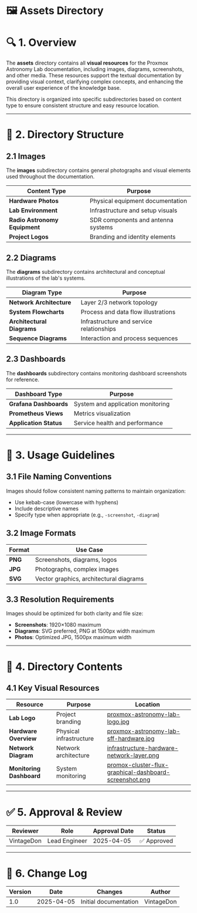 <!-- 
---
title: "Assets Directory"
description: "Documentation for the assets directory containing images, diagrams, and visual resources for the Proxmox Astronomy Lab"
author: "VintageDon"
tags: ["assets", "images", "diagrams", "documentation", "resources"]
category: "Documentation"
kb_type: "Reference"
version: "1.0"
status: "Published"
last_updated: "2025-04-05"
---
-->

# 🖼️ **Assets Directory**

# 🔍 **1. Overview**

The **assets** directory contains all **visual resources** for the Proxmox Astronomy Lab documentation, including images, diagrams, screenshots, and other media. These resources support the textual documentation by providing visual context, clarifying complex concepts, and enhancing the overall user experience of the knowledge base.

This directory is organized into specific subdirectories based on content type to ensure consistent structure and easy resource location.

---

# 📂 **2. Directory Structure**

## **2.1 Images**

The **images** subdirectory contains general photographs and visual elements used throughout the documentation.

| **Content Type** | **Purpose** |
|-----------------|------------|
| **Hardware Photos** | Physical equipment documentation |
| **Lab Environment** | Infrastructure and setup visuals |
| **Radio Astronomy Equipment** | SDR components and antenna systems |
| **Project Logos** | Branding and identity elements |

## **2.2 Diagrams**

The **diagrams** subdirectory contains architectural and conceptual illustrations of the lab's systems.

| **Diagram Type** | **Purpose** |
|-----------------|------------|
| **Network Architecture** | Layer 2/3 network topology |
| **System Flowcharts** | Process and data flow illustrations |
| **Architectural Diagrams** | Infrastructure and service relationships |
| **Sequence Diagrams** | Interaction and process sequences |

## **2.3 Dashboards**

The **dashboards** subdirectory contains monitoring dashboard screenshots for reference.

| **Dashboard Type** | **Purpose** |
|-------------------|------------|
| **Grafana Dashboards** | System and application monitoring |
| **Prometheus Views** | Metrics visualization |
| **Application Status** | Service health and performance |

---

# 🔄 **3. Usage Guidelines**

## **3.1 File Naming Conventions**

Images should follow consistent naming patterns to maintain organization:

- Use kebab-case (lowercase with hyphens)
- Include descriptive names
- Specify type when appropriate (e.g., `-screenshot`, `-diagram`)

## **3.2 Image Formats**

| **Format** | **Use Case** |
|------------|------------|
| **PNG** | Screenshots, diagrams, logos |
| **JPG** | Photographs, complex images |
| **SVG** | Vector graphics, architectural diagrams |

## **3.3 Resolution Requirements**

Images should be optimized for both clarity and file size:

- **Screenshots**: 1920×1080 maximum
- **Diagrams**: SVG preferred, PNG at 1500px width maximum
- **Photos**: Optimized JPG, 1500px maximum width

---

# 🔗 **4. Directory Contents**

## **4.1 Key Visual Resources**

| **Resource** | **Purpose** | **Location** |
|--------------|------------|------------|
| **Lab Logo** | Project branding | [proxmox-astronomy-lab-logo.jpg](/assets/images/proxmox-astronomy-lab-logo.jpg) |
| **Hardware Overview** | Physical infrastructure | [proxmox-astronomy-lab-sff-hardware.jpg](/assets/images/lab-hardware/proxmox-astronomy-lab-sff-hardware.jpg) |
| **Network Diagram** | Network architecture | [infrastructure-hardware-network-layer.png](/assets/diagrams/infrastructure-hardware-network-layer.png) |
| **Monitoring Dashboard** | System monitoring | [promox-cluster-flux-graphical-dashboard-screenshot.png](/assets/images/dashboards/promox-cluster-flux-graphical-dashboard-screenshot.png) |

---

# ✅ **5. Approval & Review**

| **Reviewer** | **Role** | **Approval Date** | **Status** |
|-------------|---------|------------------|------------|
| VintageDon | Lead Engineer | 2025-04-05 | ✅ Approved |

---

# 📜 **6. Change Log**

| **Version** | **Date** | **Changes** | **Author** |
|------------|---------|-------------|------------|
| 1.0 | 2025-04-05 | Initial documentation | VintageDon |
